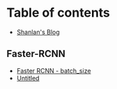# Table of contents

* [Shanlan's Blog](README.md)

## Faster-RCNN

* [Faster RCNN - batch\_size](faster-rcnn/faster-rcnn-traps.md)
* [Untitled](faster-rcnn/untitled.md)

